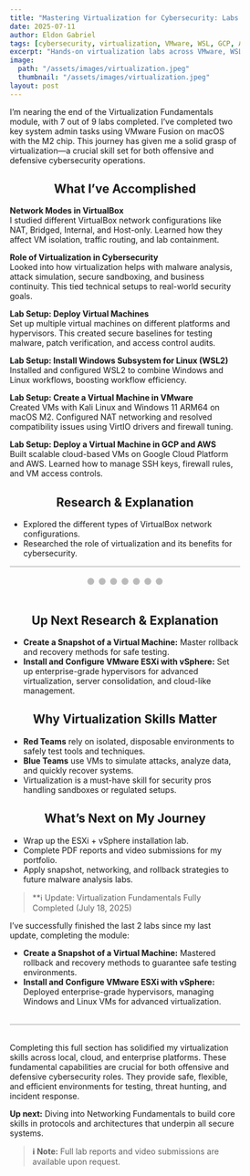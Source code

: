 ```yaml
---
title: "Mastering Virtualization for Cybersecurity: Labs Across VMware, WSL, GCP & AWS"
date: 2025-07-11
author: Eldon Gabriel
tags: [cybersecurity, virtualization, VMware, WSL, GCP, AWS, labs, portfolio]
excerpt: "Hands-on virtualization labs across VMware, WSL, GCP, and AWS are building foundational skills for offensive and defensive cybersecurity operations."
image:
  path: "/assets/images/virtualization.jpeg"
  thumbnail: "/assets/images/virtualization.jpeg"
layout: post
---
```


I’m nearing the end of the Virtualization Fundamentals module, with 7 out of 9 labs completed. I’ve completed two key system admin tasks using VMware Fusion on macOS with the M2 chip. This journey has given me a solid grasp of virtualization—a crucial skill set for both offensive and defensive cybersecurity operations.

<center><h2>What I’ve Accomplished</h2></center>

**Network Modes in VirtualBox**  
I studied different VirtualBox network configurations like NAT, Bridged, Internal, and Host-only. Learned how they affect VM isolation, traffic routing, and lab containment.

**Role of Virtualization in Cybersecurity**  
Looked into how virtualization helps with malware analysis, attack simulation, secure sandboxing, and business continuity. This tied technical setups to real-world security goals.

**Lab Setup: Deploy Virtual Machines**  
Set up multiple virtual machines on different platforms and hypervisors. This created secure baselines for testing malware, patch verification, and access control audits.

**Lab Setup: Install Windows Subsystem for Linux (WSL2)**  
Installed and configured WSL2 to combine Windows and Linux workflows, boosting workflow efficiency.

**Lab Setup: Create a Virtual Machine in VMware**  
Created VMs with Kali Linux and Windows 11 ARM64 on macOS M2. Configured NAT networking and resolved compatibility issues using VirtIO drivers and firewall tuning.

**Lab Setup: Deploy a Virtual Machine in GCP and AWS**  
Built scalable cloud-based VMs on Google Cloud Platform and AWS. Learned how to manage SSH keys, firewall rules, and VM access controls.

<center><h2>Research & Explanation</h2></center>

- Explored the different types of VirtualBox network configurations.  
- Researched the role of virtualization and its benefits for cybersecurity.

<div class="slideshow-container">

  <!-- Slide 1 -->
  <div class="mySlides fade">
    <div class="numbertext">1 / 7</div>
    <img src="{{ '/assets/certifications/msaf-virtualization-fundamentals/Research and explain the different types of Virtualbox network configurations.png' | relative_url }}" style="width:100%">
    <div class="text">Figure 1: Research: VirtualBox Network Configurations. 2025. www.mosse-institute.com</div>
  </div>

  <!-- Slide 2 -->
  <div class="mySlides fade">
    <div class="numbertext">2 / 7</div>
    <img src="{{ '/assets/certifications/msaf-virtualization-fundamentals/Research and explain role of virtualization and explain its benefits for cybersecurity.png' | relative_url }}" style="width:100%">
    <div class="text">Figure 2: Research: Role and Benefits of Virtualization. 2025. www.mosse-institute.com</div>
  </div>

  <!-- Slide 3 -->
  <div class="mySlides fade">
    <div class="numbertext">3 / 7</div>
    <img src="{{ '/assets/certifications/msaf-virtualization-fundamentals/Lab Setup - Deploy Virtual Machines.png' | relative_url }}" style="width:100%">
    <div class="text">Figure 3: Lab Setup: Deploy Virtual Machines. 2025. www.mosse-institute.com</div>
  </div>

  <!-- Slide 4 -->
  <div class="mySlides fade">
    <div class="numbertext">4 / 7</div>
    <img src="{{ '/assets/certifications/msaf-virtualization-fundamentals/Lab Setup - Install Windows Subsystem for Linux.png' | relative_url }}" style="width:100%">
    <div class="text">Figure 4: Lab Setup: Install Windows Subsystem for Linux. 2025. www.mosse-institute.com</div>
  </div>

  <!-- Slide 5 -->
  <div class="mySlides fade">
    <div class="numbertext">5 / 7</div>
    <img src="{{ '/assets/certifications/msaf-virtualization-fundamentals/Lab Setup- Create a Virtual Machine in VMWare.png' | relative_url }}" style="width:100%">
    <div class="text">Figure 5: Lab Setup: Create a Virtual Machine in VMware. 2025. www.mosse-institute.com</div>
  </div>

  <!-- Slide 6 -->
  <div class="mySlides fade">
    <div class="numbertext">6 / 7</div>
    <img src="{{ '/assets/certifications/msaf-virtualization-fundamentals/Lab Setup - Deploy a Virtual Machine in GCP.png' | relative_url }}" style="width:100%">
    <div class="text">Figure 6: Lab Setup: Deploy a Virtual Machine in GCP. 2025. www.mosse-institute.com</div>
  </div>

  <!-- Slide 7 -->
  <div class="mySlides fade">
    <div class="numbertext">7 / 7</div>
    <img src="{{ '/assets/certifications/msaf-virtualization-fundamentals/Lab Setup- Deploy a Virtual Machine in AWS.png' | relative_url }}" style="width:100%">
    <div class="text">Figure 7: Lab Setup: Deploy a Virtual Machine in AWS. 2025. www.mosse-institute.com</div>
  </div>

</div>

<br>

<!-- Dots navigation -->
<div style="text-align:center">
  <span class="dot"></span> 
  <span class="dot"></span> 
  <span class="dot"></span> 
  <span class="dot"></span> 
  <span class="dot"></span> 
  <span class="dot"></span> 
  <span class="dot"></span> 
</div>

<style>
* {box-sizing: border-box;}
.mySlides {display: none;}
img {vertical-align: middle;}

/* Slideshow container */
.slideshow-container {
  max-width: 1000px;
  position: relative;
  margin: auto;
  border: 1px solid #ccc;
}

/* Caption text */
.text {
  color: #000;
  background: rgba(255, 255, 255, 0.8);
  font-size: 14px;
  padding: 8px 12px;
  position: absolute;
  bottom: 0;
  width: 100%;
  text-align: center;
}

/* Number text (1/7 etc) */
.numbertext {
  color: #000;
  font-size: 12px;
  padding: 8px 12px;
  position: absolute;
  top: 0;
}

/* The dots/bullets/indicators */
.dot {
  height: 12px;
  width: 12px;
  margin: 0 2px;
  background-color: #bbb;
  border-radius: 50%;
  display: inline-block;
  transition: background-color 0.6s ease;
}

.active {
  background-color: #717171;
}

/* Fading animation */
.fade {
  animation-name: fade;
  animation-duration: 1.5s;
}

@keyframes fade {
  from {opacity: .4} 
  to {opacity: 1}
}
</style>

<script>
let slideIndex = 0;
showSlides();

function showSlides() {
  let i;
  let slides = document.getElementsByClassName("mySlides");
  let dots = document.getElementsByClassName("dot");
  for (i = 0; i < slides.length; i++) {
    slides[i].style.display = "none";  
  }
  slideIndex++;
  if (slideIndex > slides.length) {slideIndex = 1}    
  for (i = 0; i < dots.length; i++) {
    dots[i].className = dots[i].className.replace(" active", "");
  }
  slides[slideIndex-1].style.display = "block";  
  dots[slideIndex-1].className += " active";
  setTimeout(showSlides, 3000); // Change image every 3 seconds
}
</script>
<br>

<center><h2>Up Next Research & Explanation</h2></center>

- **Create a Snapshot of a Virtual Machine:** Master rollback and recovery methods for safe testing.  
- **Install and Configure VMware ESXi with vSphere:** Set up enterprise-grade hypervisors for advanced virtualization, server consolidation, and cloud-like management.

<center><h2>Why Virtualization Skills Matter</h2></center>

- **Red Teams** rely on isolated, disposable environments to safely test tools and techniques.  
- **Blue Teams** use VMs to simulate attacks, analyze data, and quickly recover systems.  
- Virtualization is a must-have skill for security pros handling sandboxes or regulated setups.

<center><h2>What’s Next on My Journey</h2></center>

- Wrap up the ESXi + vSphere installation lab.  
- Complete PDF reports and video submissions for my portfolio.  
- Apply snapshot, networking, and rollback strategies to future malware analysis labs.

> **ℹ️ Update: Virtualization Fundamentals Fully Completed (July 18, 2025)

I’ve successfully finished the last 2 labs since my last update, completing the module:  

- **Create a Snapshot of a Virtual Machine:** Mastered rollback and recovery methods to guarantee safe testing environments.  
- **Install and Configure VMware ESXi with vSphere:** Deployed enterprise-grade hypervisors, managing Windows and Linux VMs for advanced virtualization.
<br>

<div class="slideshow-container">

  <!-- Slide 1 -->
  <div class="mySlides2 fade">
    <div class="numbertext">1 / 2</div>
    <img src="{{ '/assets/certifications/msaf-virtualization-fundamentals/Create a Snapshot of a Virtual Machine to recover the OS to a safe state.png' | relative_url }}" style="width:100%">
    <div class="text">Figure 8: Create a Snapshot of a Virtual Machine. 2025. www.mosse-institute.com</div>
  </div>

  <!-- Slide 2 -->
  <div class="mySlides2 fade">
    <div class="numbertext">2 / 2</div>
    <img src="{{ '/assets/certifications/msaf-virtualization-fundamentals/Install and configure VM Ware ESXi with Vsphere in Windows and Linux VMs.png' | relative_url }}" style="width:100%">
    <div class="text">Figure 9: Install and Configure VMware ESXi with vSphere. 2025. www.mosse-institute.com</div>
  </div>

</div>

<br>

<!-- Dots navigation -->
<div style="text-align:center">
  <span class="dot2"></span> 
  <span class="dot2"></span> 
</div>

<style>
/* Reuse base slideshow styles */
.mySlides2 {display: none;}
</style>

<script>
let slideIndex2 = 0;
showSlides2();

function showSlides2() {
  let i;
  let slides = document.getElementsByClassName("mySlides2");
  let dots = document.getElementsByClassName("dot2");
  for (i = 0; i < slides.length; i++) {
    slides[i].style.display = "none";  
  }
  slideIndex2++;
  if (slideIndex2 > slides.length) {slideIndex2 = 1}    
  for (i = 0; i < dots.length; i++) {
    dots[i].className = dots[i].className.replace(" active", "");
  }
  slides[slideIndex2-1].style.display = "block";  
  dots[slideIndex2-1].className += " active";
  setTimeout(showSlides2, 3000); // Change image every 3 seconds
}
</script>


Completing this full section has solidified my virtualization skills across local, cloud, and enterprise platforms. These fundamental capabilities are crucial for both offensive and defensive cybersecurity roles. They provide safe, flexible, and efficient environments for testing, threat hunting, and incident response.

**Up next:** Diving into Networking Fundamentals to build core skills in protocols and architectures that underpin all secure systems.

> **ℹ️ Note:** Full lab reports and video submissions are available upon request.

